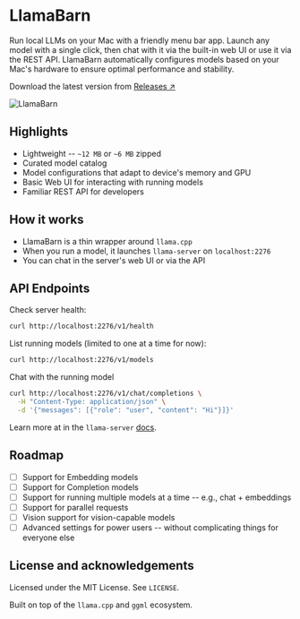 # LlamaBarn

Run local LLMs on your Mac with a friendly menu bar app. Launch any model with a single click, then chat with it via the built-in web UI or use it via the REST API. LlamaBarn automatically configures models based on your Mac's hardware to ensure optimal performance and stability.

Download the latest version from [Releases ↗](https://github.com/ggml-org/LlamaBarn/releases)

![LlamaBarn](https://i.imgur.com/S2jzV6Y.png)

## Highlights

- Lightweight -- `~12 MB` or `~6 MB` zipped
- Curated model catalog
- Model configurations that adapt to device's memory and GPU
- Basic Web UI for interacting with running models
- Familiar REST API for developers

## How it works

- LlamaBarn is a thin wrapper around `llama.cpp`
- When you run a model, it launches `llama-server` on `localhost:2276`
- You can chat in the server's web UI or via the API

## API Endpoints

Check server health:

```sh
curl http://localhost:2276/v1/health
```

List running models (limited to one at a time for now):
```sh
curl http://localhost:2276/v1/models
```

Chat with the running model
```sh
curl http://localhost:2276/v1/chat/completions \
  -H "Content-Type: application/json" \
  -d '{"messages": [{"role": "user", "content": "Hi"}]}'
```

Learn more at in the `llama-server` [docs](https://github.com/ggml-org/llama.cpp/tree/master/tools/server#api-endpoints).

## Roadmap

- [ ] Support for Embedding models
- [ ] Support for Completion models
- [ ] Support for running multiple models at a time -- e.g., chat + embeddings
- [ ] Support for parallel requests 
- [ ] Vision support for vision-capable models
- [ ] Advanced settings for power users -- without complicating things for everyone else

## License and acknowledgements

Licensed under the MIT License. See `LICENSE`.

Built on top of the `llama.cpp` and `ggml` ecosystem.
